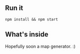 ## Run it
```shell
npm install && npm start
```

## What's inside

Hopefully soon a map generator. :)
